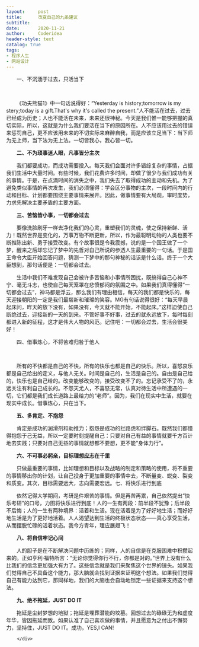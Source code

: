 ```yaml
---
layout:     post
title:      改变自己的九条建议
subtitle:   
date:       2020-11-21
author:     Coderidea
header-style: text
catalog: true
tags:
- 程序人生
- 网站设计
--- 
```

<div class="postBody">
			<div id="cnblogs_post_body" class="blogpost-body"><p style="margin-left:0px;text-indent:2em;">一、不沉湎于过去，只活当下</p>
<p style="margin-left:0px;text-indent:2em;"></p>
<p style="margin-left:0px;text-indent:2em;"> </p>
<p style="margin-left:0px;text-indent:2em;">《功夫熊猫1》中一句话说得好：“Yesterday is history;tomorrow is my stery;today is a gift.That's why it's called the present.”人不能活在过去，过去已经成为历史；人也不能活在未来，未来还很神秘。今天是我们惟一能够把握的真切实际，所以，这就是为什么我们要活在当下的原因所在。人不应该用过去的错误来惩罚自己，更不应该用未来的不切实际来麻醉自我，而是应该立足当下：当下师为无上师，当下法为无上法。一切皆我心，我心皆一切。</p>
<p style="margin-left:0px;text-indent:2em;"><strong>二、不为琐事迷人眼，凡事皆分主次</strong></p>
<p style="margin-left:0px;text-indent:2em;">我们都要成功，而成功需要投入。每天我们会面对许多错综复杂的事情，占据我们生活中大量时间。有些时候，我们花费许多时间，却做了很少与我们成功有关的事情。于是，在点滴时间的消失之中，我们失去了取得成功的主动和先机。为了避免类似事情的再次发生，我们必须懂得：学会区分事物的主次，一段时间内的行动和目标、计划都要围绕主要事情来展开。因此，做事情要有大局观，审时度势，力求先解决主要矛盾的主要方面。</p>
<p style="margin-left:0px;text-indent:2em;"><strong>三、苦恼皆小事，一切都会过去</strong></p>
<p style="margin-left:0px;text-indent:2em;">要像洗脸刷牙一样去净化我们的心灵，重塑我们的灵魂，使之保持新鲜、活力！既然世界是变化的，万事万物不断更新，所以，作为最聪明动物的人类也要不断推陈出新、勇于接受改变。有个故事很是令我震撼，说的是一个国王做了一个梦，醒来之后却忘记了梦中的先哲对自己所说的参透人生最重要的一句话。于是国王命令大臣开始回答问题，猜测一下梦中的那句神秘的话该是什么话。终于一个大臣想到，那句话便是：一切都会过去。</p>
<p style="margin-left:0px;text-indent:2em;">生活中我们不难发现自己会被许多苦恼和小事情所困扰，既搞得自己心神不宁、毫无斗志，也使自己每天笼罩在悲愤郁闷的氛围之中。如果我们真得懂得“一切都会过去”，神马都是浮云，那么我们有理由相信，每天的我们都是快乐的，每天迎接朝阳的一定是我们最崭新和璀璨的笑容。MG有句话说得很好：“每天早晨起床问，昨天的放下没有，如果没有，今天就不能开始，不能起床。”这样迫使自己断绝过去，迎接新的一天的到来。不管好事不好事，过去的就永远放下，每时每刻都进入新的征程，这才是伟大人物的风范。记住吧：一切都会过去，生活会很美好！<strong></strong></p>
<p style="margin-left:0px;text-indent:2em;">四、借事炼心，不将苦难归咎于他人</p>
<p style="margin-left:0px;text-indent:2em;"></p>
<p style="margin-left:0px;text-indent:2em;"> </p>
<p style="margin-left:0px;text-indent:2em;">所有的不快都是自己的不快，所有的快乐也都是自己的快乐。所以，喜怒哀乐都是自己给出的定义，与他人无关。时间是自己的，生活是自己的。自由是自己给的，快乐也是自己给的。改变能够改变的，接受改变不了的。忘记承受不了的，永远关注有利自己成长的。不怨天尤人，不喜怒无常，认真对待生活中所遭遇的一切，它们都是我们成长道路上最给力的“老师”。因为，我们在现实中生活，就要在现实中成长。借事炼心，只在当下。</p>
<p style="margin-left:0px;text-indent:2em;"><strong>五、多肯定、不抱怨</strong></p>
<p style="margin-left:0px;text-indent:2em;">肯定是成功的润滑剂和助推力；抱怨是成功的拦路虎和绊脚石。既然我们都懂得抱怨于己无益，所以一定要时刻提醒自己：只要对自己有益的事情就要千方百计地去实践；只要对自己无益的事情就想都不要想，更不能“身体力行”。</p>
<p style="margin-left:0px;text-indent:2em;"><strong>六、不可事必躬亲，目标理想应志在千里</strong></p>
<p style="margin-left:0px;text-indent:2em;">只做最重要的事情，比如理想和目标以及战略的制定和策略的使用，将不重要的事情移出你的计划，让自己投身于更加重要的事情中去，不断量变、蜕变、裂变和质变。其次，目标需要远大，志向需要宏远。七、将快乐进行到底</p>
<p style="margin-left:0px;text-indent:2em;">依然记得大学期间，考研是件艰苦的事情。但是再苦再累，自己依然提出“快乐考研”的口号，力图将快乐进行到底！人的一生有两段：前半段不犹豫；后半段不后悔；人的一生有两种境界：活着和生活。现在活着是为了好好地生活；而好好地生活是为了更好地活着。人人渴望达到生活的终极状态状态——真心享受生活，从而摆脱忙碌的活着状态。我今方青年，理应展翅飞！</p>
<p style="margin-left:0px;text-indent:2em;"><strong>八、将自信牢记心间</strong></p>
<p style="margin-left:0px;text-indent:2em;">人的胆子是在不断解决问题中历练的；同样，人的自信是在克服困难中积攒起来的。正如亨利·福特所言：“无论你觉得你行不行，你都是对的。”世界上没有什么比我们的信念更加强大有力了。这些信念就是我们来聚焦这个世界的镜头。如果我们觉得自己不具备这个能力，那大脑就会找到证据来证明这个想法。如果我们觉得自己有能力达到它，那同样地，我们的大脑也会自动地锁定一些证据来支持这个想法。</p>
<p style="margin-left:0px;text-indent:2em;"><strong>九、绝不拖延，JUST DO IT</strong></p>
<p style="margin-left:0px;text-indent:2em;">拖延是尘封梦想的地狱；拖延是埋葬潜能的坟墓。回想过去的碌碌无为和虚度年华，皆因拖延而致。如果认准了自己喜欢做的事情，并且愿意为之付出不懈努力，坚持住，JUST DO IT。成功，YES,I CAN!</p></div><div id="MySignature"></div>
<div class="clear"></div>
<div id="blog_post_info_block">
<div id="BlogPostCategory"></div>
<div id="EntryTag"></div>
<div id="blog_post_info">
</div>
<div class="clear"></div>
<div id="post_next_prev"></div>
</div>


		</div>